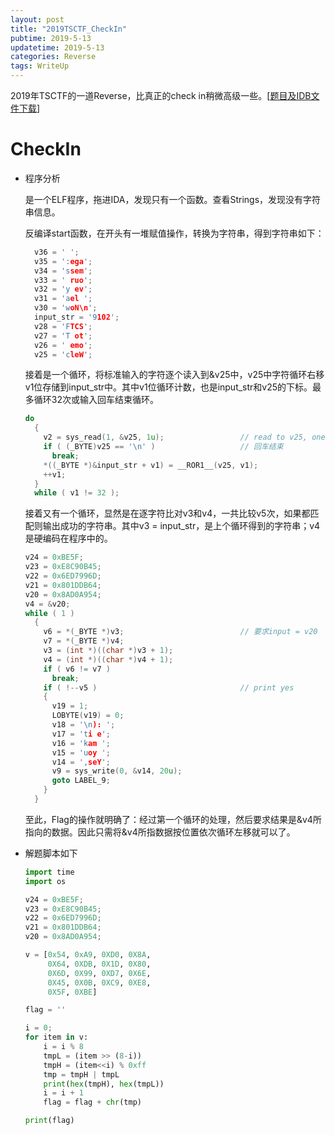 ```yaml
---
layout: post
title: "2019TSCTF_CheckIn"
pubtime: 2019-5-13
updatetime: 2019-5-13
categories: Reverse
tags: WriteUp
---
```


2019年TSCTF的一道Reverse，比真正的check in稍微高级一些。[[题目及IDB文件下载](https://github.com/chrishuppor/attachToBlog/tree/master/CheckIn)]

# CheckIn

* 程序分析

  是一个ELF程序，拖进IDA，发现只有一个函数。查看Strings，发现没有字符串信息。

  反编译start函数，在开头有一堆赋值操作，转换为字符串，得到字符串如下：

  ```c
    v36 = ' ';
    v35 = ':ega';
    v34 = 'ssem';
    v33 = ' ruo';
    v32 = 'y ev';
    v31 = 'ael ';
    v30 = 'woN\n';
    input_str = '9102';
    v28 = 'FTCS';
    v27 = 'T ot';
    v26 = ' emo';
    v25 = 'cleW';
  ```

  接着是一个循环，将标准输入的字符逐个读入到&v25中，v25中字符循环右移v1位存储到input_str中。其中v1位循环计数，也是input_str和v25的下标。最多循环32次或输入回车结束循环。

  ```c
  do
    {
      v2 = sys_read(1, &v25, 1u);                 // read to v25, one byte once
      if ( (_BYTE)v25 == '\n' )                   // 回车结束
        break;
      *((_BYTE *)&input_str + v1) = __ROR1__(v25, v1);
      ++v1;
    }
    while ( v1 != 32 );
  ```

  接着又有一个循环，显然是在逐字符比对v3和v4，一共比较v5次，如果都匹配则输出成功的字符串。其中v3 = input_str，是上个循环得到的字符串；v4是硬编码在程序中的。

  ```c
  v24 = 0xBE5F;
  v23 = 0xE8C90B45;
  v22 = 0x6ED7996D;
  v21 = 0x801DDB64;
  v20 = 0x8AD0A954;
  v4 = &v20;
  while ( 1 )
    {
      v6 = *(_BYTE *)v3;                          // 要求input = v20
      v7 = *(_BYTE *)v4;
      v3 = (int *)((char *)v3 + 1);
      v4 = (int *)((char *)v4 + 1);
      if ( v6 != v7 )
        break;
      if ( !--v5 )                                // print yes
      {
        v19 = 1;
        LOBYTE(v19) = 0;
        v18 = '\n): ';
        v17 = 'ti e';
        v16 = 'kam ';
        v15 = 'uoy ';
        v14 = ',seY';
        v9 = sys_write(0, &v14, 20u);
        goto LABEL_9;
      }
    }
  ```

  至此，Flag的操作就明确了：经过第一个循环的处理，然后要求结果是&v4所指向的数据。因此只需将&v4所指数据按位置依次循环左移就可以了。

* 解题脚本如下

  ```python
  import time
  import os
  
  v24 = 0xBE5F;
  v23 = 0xE8C90B45;
  v22 = 0x6ED7996D;
  v21 = 0x801DDB64;
  v20 = 0x8AD0A954;
  
  v = [0x54, 0xA9, 0XD0, 0X8A,
       0X64, 0XDB, 0X1D, 0X80,
       0X6D, 0X99, 0XD7, 0X6E,
       0X45, 0X0B, 0XC9, 0XE8,
       0X5F, 0XBE]
  
  flag = ''
  
  i = 0;
  for item in v:
      i = i % 8
      tmpL = (item >> (8-i))
      tmpH = (item<<i) % 0xff
      tmp = tmpH | tmpL
      print(hex(tmpH), hex(tmpL))
      i = i + 1
      flag = flag + chr(tmp)
  
  print(flag)
  ```


